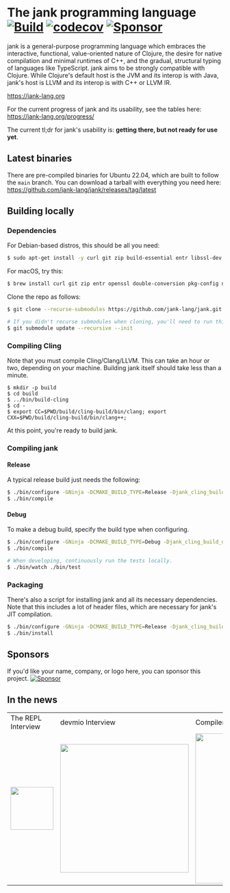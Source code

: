 # The jank programming language [![Build](https://github.com/jank-lang/jank/actions/workflows/build.yml/badge.svg)](https://github.com/jank-lang/jank/actions/workflows/build.yml) [![codecov](https://codecov.io/gh/jank-lang/jank/branch/main/graph/badge.svg)](https://codecov.io/gh/jank-lang/jank) [![Sponsor](https://img.shields.io/static/v1?label=Sponsor&message=%E2%9D%A4&logo=GitHub&link=https://github.com/sponsors/jeaye&color=red)](https://github.com/sponsors/jeaye)

jank is a general-purpose programming language which embraces the interactive,
functional, value-oriented nature of Clojure, the desire for native compilation
and minimal runtimes of C++, and the gradual, structural typing of languages
like TypeScript. jank aims to be strongly compatible with Clojure. While
Clojure's default host is the JVM and its interop is with Java, jank's host is
LLVM and its interop is with C++ or LLVM IR.

https://jank-lang.org

For the current progress of jank and its usability, see the tables here: https://jank-lang.org/progress/

The current tl;dr for jank's usability is: **getting there, but not ready for
use yet**.

## Latest binaries
There are pre-compiled binaries for Ubuntu 22.04, which are built to follow the
`main` branch. You can download a tarball with everything you need here: https://github.com/jank-lang/jank/releases/tag/latest

## Building locally
### Dependencies
For Debian-based distros, this should be all you need:

```bash
$ sudo apt-get install -y curl git zip build-essential entr libssl-dev libdouble-conversion-dev pkg-config ninja-build python3-pip cmake debhelper devscripts gnupg zlib1g-dev
```

For macOS, try this:

```bash
$ brew install curl git zip entr openssl double-conversion pkg-config ninja python cmake gnupg zlib
```

Clone the repo as follows:

```bash
$ git clone --recurse-submodules https://github.com/jank-lang/jank.git

# If you didn't recurse submodules when cloning, you'll need to run this.
$ git submodule update --recursive --init
```

### Compiling Cling
Note that you must compile Cling/Clang/LLVM. This can take an hour or two,
depending on your machine. Building jank itself should take less than a minute.

```
$ mkdir -p build
$ cd build
$ ../bin/build-cling
$ cd -
$ export CC=$PWD/build/cling-build/bin/clang; export CXX=$PWD/build/cling-build/bin/clang++;
```

At this point, you're ready to build jank.


### Compiling jank

#### Release
A typical release build just needs the following:

```bash
$ ./bin/configure -GNinja -DCMAKE_BUILD_TYPE=Release -Djank_cling_build_dir=build/cling-build
$ ./bin/compile
```

#### Debug
To make a debug build, specify the build type when configuring.

```bash
$ ./bin/configure -GNinja -DCMAKE_BUILD_TYPE=Debug -Djank_cling_build_dir=build/cling-build -Djank_tests=on
$ ./bin/compile

# When developing, continuously run the tests locally.
$ ./bin/watch ./bin/test
```

### Packaging
There's also a script for installing jank and all its necessary dependencies.
Note that this includes a lot of header files, which are necessary for jank's
JIT compilation.

```bash
$ ./bin/configure -GNinja -DCMAKE_BUILD_TYPE=Release -Djank_cling_build_dir=build/cling-build
$ ./bin/install
```

## Sponsors
If you'd like your name, company, or logo here, you can sponsor this project.
[![Sponsor](https://img.shields.io/static/v1?label=Sponsor&message=%E2%9D%A4&logo=GitHub&link=https://github.com/sponsors/jeaye&color=red)](https://github.com/sponsors/jeaye)

## In the news
<table>
  <tr>
    <td>The REPL Interview</td>
    <td>devmio Interview</td>
    <td>Compiler Spotlight</td>
  </tr>
  <tr>
    <td>
      <a href="https://www.therepl.net/episodes/44/">
        <img src="https://user-images.githubusercontent.com/1057635/193151333-449385c2-9ddb-468e-b715-f149d173e310.svg" height="100px">
      </a>
    </td>
    <td>
      <a href="https://devm.io/programming/jank-programming-language">
        <img src="https://user-images.githubusercontent.com/1057635/193151345-7ad97eb4-f0f9-485a-acbb-fbe796bb7919.svg" width="300px">
      </a>
    </td>
    <td>
      <a href="https://compilerspotlight.substack.com/p/language-showcase-jank">
        <img src="https://user-images.githubusercontent.com/1057635/193154279-4b57dd8b-0985-4e35-85a2-d25b046232c5.png" width="350px">
      </a>
    </td>
  </tr>
 </table>
